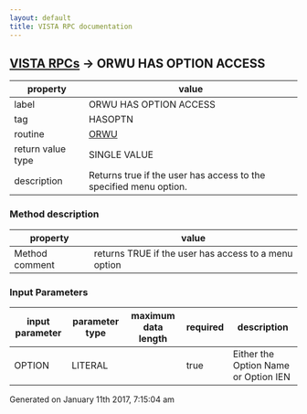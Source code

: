 ```yaml
---
layout: default
title: VISTA RPC documentation
---
```




## [VISTA RPCs](TableOfContent.md) &#8594; ORWU HAS OPTION ACCESS 

 property | value 
--- | --- 
 label | ORWU HAS OPTION ACCESS
 tag | HASOPTN
 routine | [ORWU](http://code.osehra.org/dox/Routine_ORWU_source.html)
 return value type | SINGLE VALUE
 description | Returns true if the user has access to the specified menu option.


### Method description

 property | value 
--- | --- 
 Method comment | returns TRUE if the user has access to a menu option

### Input Parameters

| input parameter | parameter type | maximum data length | required | description | 
| --- | --- | --- | --- | --- | 
| OPTION | LITERAL |  | true | Either the Option Name or Option IEN | 




 Generated on January 11th 2017, 7:15:04 am